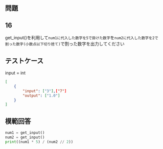 ## 問題
## 16

get_input()を利用して`num1に代入した数字を5で掛けた数字`を`num2に代入した数字を2で割った数字(小数点以下切り捨て)`で割った数字を出力してください

## テストケース
input = int
```json
[
	{
		"input": ["3"],["7"]
		"output": ["1.0"]
	}
]
```

## 模範回答
```python
num1 = get_input()
num2 = get_input()
print((num1 * 5) / (num2 // 2))
```